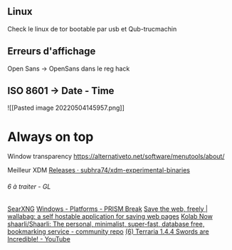 ## Linux
Check le linux de tor bootable par usb et Qub-trucmachin

## Erreurs d'affichage
Open Sans -> OpenSans dans le reg hack

## ISO 8601 -> Date - Time
![[Pasted image 20220504145957.png]]

# Always on top
Window transparency
https://alternativeto.net/software/menutools/about/

Meilleur XDM
[Releases · subhra74/xdm-experimental-binaries](https://github.com/subhra74/xdm-experimental-binaries/releases)


###### 6 à traiter - GL

[SearXNG](https://searx.fmac.xyz/search)
[Windows - Platforms - PRISM Break](https://prism-break.org/en/categories/windows/)
[Save the web, freely | wallabag: a self hostable application for saving web pages](https://www.wallabag.org/en)
[Kolab Now](https://kolabnow.com/signup)
[shaarli/Shaarli: The personal, minimalist, super-fast, database free, bookmarking service - community repo](https://github.com/shaarli/shaarli)
[(6) Terraria 1.4.4 Swords are Incredible! - YouTube](https://www.youtube.com/watch?v=TE7a4QvEefM)
